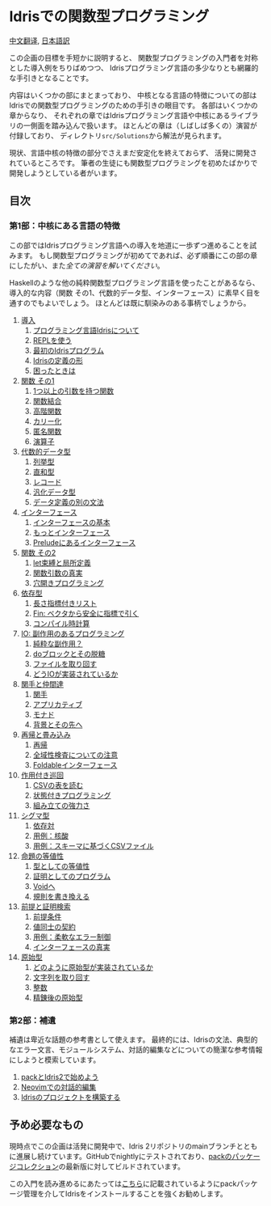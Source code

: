 # Idrisでの関数型プログラミング

[中文翻译](https://github.com/running-grass/idris2-tutorial-zh/blob/main/translation/README.md),
[日本語訳](https://github.com/gemmaro/idris2-tutorial/blob/ja/translation/ja/README.md)

この企画の目標を手短かに説明すると、
関数型プログラミングの入門者を対称とした導入例をちりばめつつ、
Idrisプログラミング言語の多少なりとも網羅的な手引きとなることです。

内容はいくつかの部にまとまっており、
中核となる言語の特徴についての部はIdrisでの関数型プログラミングのための手引きの眼目です。
各部はいくつかの章からなり、
それぞれの章ではIdrisプログラミング言語や中核にあるライブラリの一側面を踏み込んで扱います。
ほとんどの章は（しばしば多くの）演習が付録しており、
ディレクトリ`src/Solutions`から解法が見られます。

現状、言語中核の特徴の部分でさえまだ安定化を終えておらず、
活発に開発されているところです。
筆者の生徒にも関数型プログラミングを初めたばかりで開発しようとしている者がいます。

## 目次

### 第1部：中核にある言語の特徴

この部ではIdrisプログラミング言語への導入を地道に一歩ずつ進めることを試みます。
もし関数型プログラミングが初めてであれば、必ず順番にこの部の章にしたがい、また*全ての演習を解いてください*。

Haskellのような他の純粋関数型プログラミング言語を使ったことがあるなら、
導入的な内容（関数 その1、代数的データ型、インターフェース）に素早く目を通すのでもよいでしょう。
ほとんどは既に馴染みのある事柄でしょうから。

1. [導入](src/Tutorial/Intro.md)
   1. [プログラミング言語Idrisについて](src/Tutorial/Intro.md#about-the-idris-programming-language)
   2. [REPLを使う](src/Tutorial/Intro.md#using-the-repl)
   3. [最初のIdrisプログラム](src/Tutorial/Intro.md#a-first-idris-program)
   4. [Idrisの定義の形](src/Tutorial/Intro.md#the-shape-of-an-idris-definition)
   5. [困ったときは](src/Tutorial/Intro.md#where-to-get-help)
2. [関数 その1](src/Tutorial/Functions1.md)
   1. [1つ以上の引数を持つ関数](src/Tutorial/Functions1.md#functions-with-more-that-one-argument)
   2. [関数結合](src/Tutorial/Functions1.md#function-composition)
   3. [高階関数](src/Tutorial/Functions1.md#higher-order-functions)
   4. [カリー化](src/Tutorial/Functions1.md#currying)
   5. [匿名関数](src/Tutorial/Functions1.md#anonymous-functions)
   6. [演算子](src/Tutorial/Functions1.md#operators)
3. [代数的データ型](src/Tutorial/DataTypes.md)
   1. [列挙型](src/Tutorial/DataTypes.md#enumerations)
   2. [直和型](src/Tutorial/DataTypes.md#sum-types)
   3. [レコード](src/Tutorial/DataTypes.md#records)
   4. [汎化データ型](src/Tutorial/DataTypes.md#generic-data-types)
   5. [データ定義の別の文法](src/Tutorial/DataTypes.md#alternative-syntax-for-data-definitions)
4. [インターフェース](src/Tutorial/Interfaces.md)
   1. [インターフェースの基本](src/Tutorial/Interfaces.md#interface-basics)
   2. [もっとインターフェース](src/Tutorial/Interfaces.md#more-about-interfaces)
   3. [Preludeにあるインターフェース](src/Tutorial/Interfaces.md#interfaces-in-the-prelude)
5. [関数 その2](src/Tutorial/Functions2.md)
   1. [let束縛と局所定義](src/Tutorial/Functions2.md#let-bindings-and-local-definitions)
   2. [関数引数の真実](src/Tutorial/Functions2.md#the-truth-about-function-arguments)
   3. [穴開きプログラミング](src/Tutorial/Functions2.md#programming-with-holes)
6. [依存型](src/Tutorial/Dependent.md)
   1. [長さ指標付きリスト](src/Tutorial/Dependent.md#length-indexed-lists)
   2. [Fin:
      ベクタから安全に指標で引く](src/Tutorial/Dependent.md#fin-safe-indexing-into-vectors)
   3. [コンパイル時計算](src/Tutorial/Dependent.md#compile-time-computations)
7. [IO: 副作用のあるプログラミング](src/Tutorial/IO.md)
   1. [純粋な副作用？](src/Tutorial/IO.md#pure-side-effects)
   2. [doブロックとその脱糖](src/Tutorial/IO.md#do-blocks-desugared)
   3. [ファイルを取り回す](src/Tutorial/IO.md#working-with-files)
   4. [どうIOが実装されているか](src/Tutorial/IO.md#how-io-is-implemented)
8. [関手と仲間達](src/Tutorial/Functor.md)
   1. [関手](src/Tutorial/Functor.md#functor)
   2. [アプリカティブ](src/Tutorial/Functor.md#applicative)
   3. [モナド](src/Tutorial/Functor.md#monad)
   4. [背景とその先へ](src/Tutorial/Functor.md#background-and-further-reading)
9. [再帰と畳み込み](src/Tutorial/Folds.md)
   1. [再帰](src/Tutorial/Folds.md#recursion)
   2. [全域性検査についての注意](src/Tutorial/Folds.md#a-few-notes-on-totality-checking)
   3. [Foldableインターフェース](src/Tutorial/Folds.md#interface-foldable)
10. [作用付き巡回](src/Tutorial/Traverse.md)
    1. [CSVの表を読む](src/Tutorial/Traverse.md#reading-csv-tables)
    2. [状態付きプログラミング](src/Tutorial/Traverse.md#programming-with-state)
    3. [組み立ての強力さ](src/Tutorial/Traverse.md#the-power-of-composition)
11. [シグマ型](src/Tutorial/DPair.md)
    1. [依存対](src/Tutorial/DPair.md#dependent-pairs)
    2. [用例：核酸](src/Tutorial/DPair.md#use-case-nucleic-acids)
    3. [用例：スキーマに基づくCSVファイル](src/Tutorial/DPair.md#use-case-csv-files-with-a-schema)
12. [命題の等値性](src/Tutorial/Eq.md)
    1. [型としての等値性](src/Tutorial/Eq.md#equality-as-a-type)
    2. [証明としてのプログラム](src/Tutorial/Eq.md#programs-as-proofs)
    3. [Voidへ](src/Tutorial/Eq.md#into-the-void)
    4. [規則を書き換える](src/Tutorial/Eq.md#rewrite-rules)
13. [前提と証明検索](src/Tutorial/Predicates.md)
    1. [前提条件](src/Tutorial/Predicates.md#preconditions)
    2. [値同士の契約](src/Tutorial/Predicates.md#contracts-between-values)
    3. [用例：柔軟なエラー制御](src/Tutorial/Predicates.md#use-case-flexible-error-handling)
    4. [インターフェースの真実](src/Tutorial/Predicates.md#the-truth-about-interfaces)
14. [原始型](src/Tutorial/Prim.md)
    1. [どのように原始型が実装されているか](src/Tutorial/Prim.md#how-primitives-are-implemented)
    2. [文字列を取り回す](src/Tutorial/Prim.md#working-with-strings)
    3. [整数](src/Tutorial/Prim.md#integers)
    4. [精錬後の原始型](src/Tutorial/Prim.md#refined-primitives)

### 第2部：補遺

補遺は卑近な話題の参考書として使えます。
最終的には、Idrisの文法、典型的なエラー文言、モジュールシステム、対話的編集などについての簡潔な参考情報にしようと模索しています。

1. [packとIdris2で始めよう](src/Appendices/Install.md)
2. [Neovimでの対話的編集](src/Appendices/Neovim.md)
3. [Idrisのプロジェクトを構築する](src/Appendices/Projects.md)

## 予め必要なもの

現時点でこの企画は活発に開発中で、Idris
2リポジトリのmainブランチとともに進展し続けています。GitHubでnightlyにテストされており、[packのパッケージコレクション](https://github.com/stefan-hoeck/idris2-pack-db)の最新版に対してビルドされています。

この入門を読み進めるにあたっては[こちら](src/Appendices/Install.md)に記載されているようにpackパッケージ管理を介してIdrisをインストールすることを強くお勧めします。
